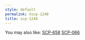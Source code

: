 ```yaml
---
style: default
permalink: Xscp-1248
title: scp-1248
---
```

You may also like:
[SCP-658](http://scp-wiki.net/scp-658)
[SCP-066](http://scp-wiki.net/scp-066)